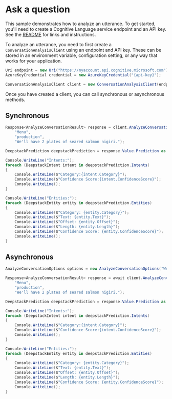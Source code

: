 # Ask a question

This sample demonstrates how to analyze an utterance. To get started, you'll need to create a Cognitive Language service endpoint and an API key. See the [README](https://github.com/Azure/azure-sdk-for-net/blob/main/sdk/cognitivelanguage/Azure.AI.Language.Conversations/README.md) for links and instructions.

To analyze an utterance, you need to first create a `ConversationAnalysisClient` using an endpoint and API key. These can be stored in an environment variable, configuration setting, or any way that works for your application.

```C# Snippet:ConversationAnalysisClient_Create
Uri endpoint = new Uri("https://myaccount.api.cognitive.microsoft.com");
AzureKeyCredential credential = new AzureKeyCredential("{api-key}");

ConversationAnalysisClient client = new ConversationAnalysisClient(endpoint, credential);
```

Once you have created a client, you can call synchronous or asynchronous methods.

## Synchronous

```C# Snippet:ConversationAnalysis_AnalyzeConversationDeepstack
Response<AnalyzeConversationResult> response = client.AnalyzeConversation(
    "Menu",
    "production",
    "We'll have 2 plates of seared salmon nigiri.");

DeepstackPrediction deepstackPrediction = response.Value.Prediction as DeepstackPrediction;

Console.WriteLine("Intents:");
foreach (DeepstackIntent intent in deepstackPrediction.Intents)
{
    Console.WriteLine($"Category:{intent.Category}");
    Console.WriteLine($"Confidence Score:{intent.ConfidenceScore}");
    Console.WriteLine();
}

Console.WriteLine("Entities:");
foreach (DeepstackEntity entity in deepstackPrediction.Entities)
{
    Console.WriteLine($"Category: {entity.Category}");
    Console.WriteLine($"Text: {entity.Text}");
    Console.WriteLine($"Offset: {entity.Offset}");
    Console.WriteLine($"Length: {entity.Length}");
    Console.WriteLine($"Confidence Score: {entity.ConfidenceScore}");
    Console.WriteLine();
}
```

## Asynchronous

```C# Snippet:ConversationAnalysis_AnalyzeConversationDeepstackAsync
AnalyzeConversationOptions options = new AnalyzeConversationOptions("We'll have 2 plates of seared salmon nigiri.");

Response<AnalyzeConversationResult> response = await client.AnalyzeConversationAsync(
    "Menu",
    "production",
    "We'll have 2 plates of seared salmon nigiri.");

DeepstackPrediction deepstackPrediction = response.Value.Prediction as DeepstackPrediction;

Console.WriteLine("Intents:");
foreach (DeepstackIntent intent in deepstackPrediction.Intents)
{
    Console.WriteLine($"Category:{intent.Category}");
    Console.WriteLine($"Confidence Score:{intent.ConfidenceScore}");
    Console.WriteLine();
}

Console.WriteLine("Entities:");
foreach (DeepstackEntity entity in deepstackPrediction.Entities)
{
    Console.WriteLine($"Category: {entity.Category}");
    Console.WriteLine($"Text: {entity.Text}");
    Console.WriteLine($"Offset: {entity.Offset}");
    Console.WriteLine($"Length: {entity.Length}");
    Console.WriteLine($"Confidence Score: {entity.ConfidenceScore}");
    Console.WriteLine();
}
```
